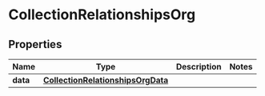 

# CollectionRelationshipsOrg


## Properties

| Name | Type | Description | Notes |
|------------ | ------------- | ------------- | -------------|
|**data** | [**CollectionRelationshipsOrgData**](CollectionRelationshipsOrgData.md) |  |  |



